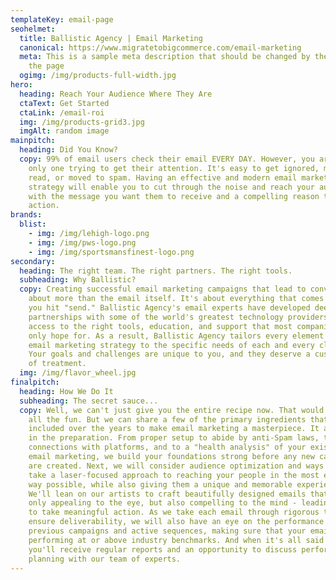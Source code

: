 ```yaml
---
templateKey: email-page
seohelmet:
  title: Ballistic Agency | Email Marketing
  canonical: https://www.migratetobigcommerce.com/email-marketing
  meta: This is a sample meta description that should be changed by the author of
    the page
  ogimg: /img/products-full-width.jpg
hero:
  heading: Reach Your Audience Where They Are
  ctaText: Get Started
  ctaLink: /email-roi
  img: /img/products-grid3.jpg
  imgAlt: random image
mainpitch:
  heading: Did You Know?
  copy: 99% of email users check their email EVERY DAY. However, you are not the
    only one trying to get their attention. It's easy to get ignored, marked as
    read, or moved to spam. Having an effective and modern email marketing
    strategy will enable you to cut through the noise and reach your audience
    with the message you want them to receive and a compelling reason to take
    action.
brands:
  blist:
    - img: /img/lehigh-logo.png
    - img: /img/pws-logo.png
    - img: /img/sportsmansfinest-logo.png
secondary:
  heading: The right team. The right partners. The right tools.
  subheading: Why Ballistic?
  copy: Creating successful email marketing campaigns that lead to conversion is
    about more than the email itself. It's about everything that comes before
    you hit "send." Ballistic Agency's email experts have developed deep
    partnerships with some of the world's greatest technology providers; earning
    access to the right tools, education, and support that most companies could
    only hope for. As a result, Ballistic Agency tailors every element of an
    email marketing strategy to the specific needs of each and every client.
    Your goals and challenges are unique to you, and they deserve a custom-level
    of treatment.
  img: /img/flavor_wheel.jpg
finalpitch:
  heading: How We Do It
  subheading: The secret sauce...
  copy: Well, we can't just give you the entire recipe now. That would take away
    all the fun. But we can share a few of the primary ingredients that we've
    included over the years to make email marketing a masterpiece. It all starts
    in the preparation. From proper setup to abide by anti-Spam laws, to
    connections with platforms, and to a "health analysis" of your existing
    email marketing, we build your foundations strong before any new campaigns
    are created. Next, we will consider audience optimization and ways we can
    take a laser-focused approach to reaching your people in the most effective
    way possible, while also giving them a unique and memorable experience.
    We'll lean on our artists to craft beautifully designed emails that are not
    only appealing to the eye, but also compelling to the mind - leading people
    to take meaningful action. As we take each email through rigorous testing to
    ensure deliverability, we will also have an eye on the performance of
    previous campaigns and active sequences, making sure that your emails are
    performing at or above industry benchmarks. And when it's all said and done,
    you'll receive regular reports and an opportunity to discuss performance and
    planning with our team of experts.
---
```

